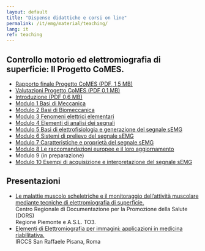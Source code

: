 ```yaml
---
layout: default
title: "Dispense didattiche e corsi on line"
permalink: /it/emg/material/teaching/
lang: it
ref: teaching
---
```


## Controllo motorio ed elettromiografia di superficie: Il Progetto CoMES.

- [Rapporto finale Progetto CoMES (PDF, 1,5 MB)](/assets/pdfs/comes_rapporto_finale.pdf)
- [Valutazioni Progetto CoMES (PDF 0,1 MB)](/assets/pdfs/valutazioni.pdf)
- [Introduzione (PDF 0,6 MB)](/assets/pdfs/it_introduzione_al_materiale_didattico.pdf)
- [Modulo 1 Basi di Meccanica](/it/emg/material/teaching/module1)
- [Modulo 2 Basi di Biomeccanica](/it/emg/material/teaching/module2)
- [Modulo 3 Fenomeni elettrici elementari](/it/emg/material/teaching/module3)
- [Modulo 4 Elementi di analisi dei segnali](/it/emg/material/teaching/module4)
- [Modulo 5 Basi di elettrofisiologia e generazione del segnale sEMG](/it/emg/material/teaching/module5)
- [Modulo 6 Sistemi di prelievo del segnale sEMG](/it/emg/material/teaching/module6)
- [Modulo 7 Caratteristiche e proprietà del segnale sEMG](/it/emg/material/teaching/module7)
- [Modulo 8 Le raccomandazioni europee e il loro aggiornamento](/it/emg/material/teaching/module8)
- Modulo 9 (in preparazione)
- [Modulo 10 Esempi di acquisizione e interpretazione del segnale sEMG](/it/emg/material/teaching/module10)

## Presentazioni

- [Le malattie muscolo scheletriche e il monitoraggio dell’attività muscolare mediante tecniche di elettromiografia di superficie.](/it/emg/material/teaching/seminario_dors)<br />
Centro Regionale di Documentazione per la Promozione della Salute (DORS)<br />
Regione Piemonte e A.S.L. TO3.
- [Elementi di Elettromiografia per immagini: applicazioni in medicina riabilitativa.](/it/emg/material/teaching/seminario_irccs)<br />
IRCCS San Raffaele Pisana, Roma


